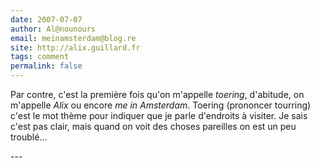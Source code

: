 ```yaml
---
date: 2007-07-07
author: Al@nounours
email: meinamsterdam@blog.re
site: http://alix.guillard.fr
tags: comment
permalink: false
---
```


<p>
Par contre, c'est la première fois qu'on m'appelle <i>toering</i>, d'abitude, on m'appelle <i>Alix</i> ou encore <i>me in Amsterdam</i>. Toering (prononcer tourring) c'est le mot thème pour indiquer que je parle d'endroits à visiter. Je sais c'est pas clair, mais quand on voit des choses pareilles on est un peu troublé...
</p>
---